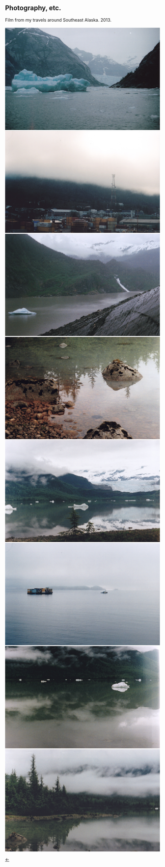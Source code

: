 ## Photography, etc.<br/>
Film from my travels around Southeast Alaska. 2013.<br/>
<br/>
<img src="../images/alaska-10.jpg">
<img src="../images/alaska-6.jpg">
<img src="../images/alaska-1.jpg">
<img src="../images/alaska-5.jpg">
<img src="../images/alaska-9.jpg">
<img src="../images/alaska-7.jpg">
<img src="../images/alaska-4.jpg">
<img src="../images/alaska-8.jpg">

[&#8592;](../pages/art)
